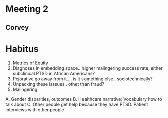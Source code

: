 # Meeting 2

## Corvey


# Habitus

1. Metrics of Equity
2. Diagnoses in embedding space.. higher malingering success rate, either subclinical PTSD in African Americans?
3. Pejorative go away from it.... is it something else.. sociotechnically?
4. Unpacking these isssues.. othet than fraud? 
5. Malingering. 

A. Gender disparities, outcomes
B. Healthcare narrative: Vocabulary how to talk about
C. Other people get help because they have PTSD. Patient interviews with other people